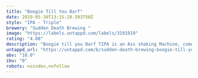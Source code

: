 ```yaml
---
title: "Boogie Till You Barf"
date: 2019-05-30T13:15:20.593750Z
style: "IPA - Triple"
brewery: "Sudden Death Brewing "
image: "https://labels.untappd.com/labels/3191919"
rating: "4.08"
description: "Boogie till you Barf TIPA is an Ass shaking Machine, comes at 10% ABV. Super soft Mouthfeel like a kiss from Rick James and a super thick and juicy Body like Tina Turner ( early years of course ?) Hops like Mosaic, Galaxy, Citra and Nelson making this beer our all time Favorite! "
untappd_url: "https://untappd.com/b/sudden-death-brewing-boogie-till-you-barf/3191919"
abv: "10.0"
ibu: "0"
robots: noindex,nofollow
---
```

